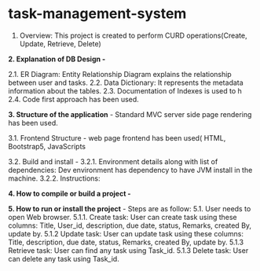 # task-management-system
1. Overview: This project is created to perform CURD operations(Create, Update, Retrieve, Delete)

**2. Explanation of DB Design -**

2.1. ER Diagram: Entity Relationship Diagram explains the relationship between user and tasks.
2.2. Data Dictionary: It represents the metadata information about the tables.
2.3. Documentation of Indexes is used to h
2.4. Code first approach has been used. 

**3. Structure of the application** - Standard MVC server side page rendering has been used. 

3.1. Frontend Structure - web page frontend has been used( HTML, Bootstrap5, JavaScripts

3.2. Build and install - 
3.2.1. Environment details along with list of dependencies: Dev environment has dependency to have JVM install in the machine.
3.2.2. Instructions:

**4. How to compile or build a project -** 

**5. How to run or install the project** - Steps are as follow:
5.1. User needs to open Web browser.
5.1.1. Create task: User can create task using these columns:  Title, User_id, description, due date, status, Remarks, created By, update by.
5.1.2 Update task: User can update task using these columns:  Title, description, due date, status, Remarks, created By, update by.
5.1.3 Retrieve task: User can find any task using Task_id.
5.1.3 Delete task: User can delete any task using Task_id.
